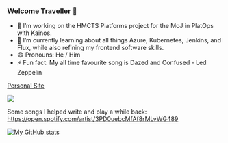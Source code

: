 ### Welcome Traveller 🤖


<!--
**reespozzi/reespozzi** is a ✨ _special_ ✨ repository because its `README.md` (this file) appears on your GitHub profile.

Here are some ideas to get you started:




-->
- 🔭 I’m working on the HMCTS Platforms project for the MoJ in PlatOps with Kainos.
- 🌱 I’m currently learning about all things Azure, Kubernetes, Jenkins, and Flux, while also refining my frontend software skills. 
- 😄 Pronouns: He / Him
- ⚡ Fun fact: My all time favourite song is Dazed and Confused - Led Zeppelin

[Personal Site](https://reesp.z35.web.core.windows.net/) 

<a href= "https://www.linkedin.com/in/rees-pozzi"><img src="https://img.icons8.com/ios-filled/50/000000/linkedin-circled--v2.png"/></a>

Some songs I helped write and play a while back: https://open.spotify.com/artist/3PD0uebcMfAf8rMLvWG489

[![My GitHub stats](https://github-readme-stats.vercel.app/api?username=reespozzi&count_private=true&show_icons=true&theme=merko)](https://github.com/anuraghazra/github-readme-stats)

